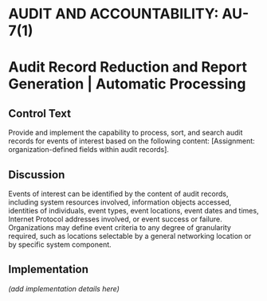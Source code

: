 # AUDIT AND ACCOUNTABILITY: AU-7(1)
# Audit Record Reduction and Report Generation | Automatic Processing

## Control Text

Provide and implement the capability to process, sort, and search audit records for events of interest based on the following content: [Assignment: organization-defined fields within audit records].

## Discussion

Events of interest can be identified by the content of audit records, including system resources involved, information objects accessed, identities of individuals, event types, event locations, event dates and times, Internet Protocol addresses involved, or event success or failure. Organizations may define event criteria to any degree of granularity required, such as locations selectable by a general networking location or by specific system component.

## Implementation

_(add implementation details here)_